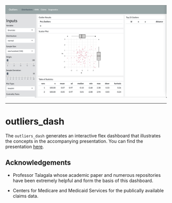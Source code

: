 <p align="center">
<a href="https://rob-wiederstein.shinyapps.io/outliers_dash"/><img src="./img/home_page.png" width=600/></a>
</p>

---

# outliers_dash

The `outliers_dash` generates an interactive flex dashboard that illustrates the concepts in the accompanying presentation. You can find the presentation [here](https://robwiederstein.github.io/outliers_pres/).

## Acknowledgements

- Professor Talagala whose academic paper and numerous repositories have been extremely helpful and form the basis of this dashboard.

- Centers for Medicare and Medicaid Services for the publically available claims data.

